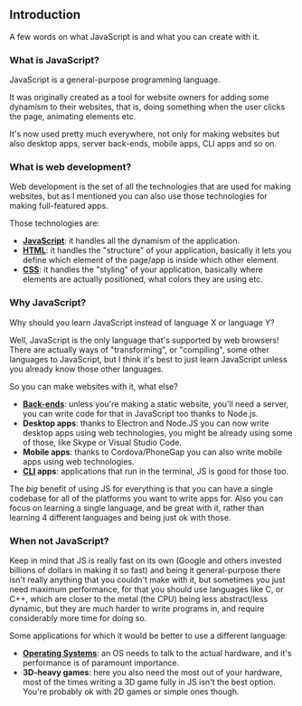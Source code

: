 
## Introduction

A few words on what JavaScript is and what you can create with it.

### What is JavaScript?

JavaScript is a general-purpose programming language.

It was originally created as a tool for website owners for adding some dynamism to their websites, that is, doing something when the user clicks the page, animating elements etc.

It's now used pretty much everywhere, not only for making websites but also desktop apps, server back-ends, mobile apps, CLI apps and so on.

### What is web development?

Web development is the set of all the technologies that are used for making websites, but as I mentioned you can also use those technologies for making full-featured apps.

Those technologies are:

- **[JavaScript](https://en.wikipedia.org/wiki/JavaScript)**: it handles all the dynamism of the application.
- **[HTML](https://en.wikipedia.org/wiki/HTML)**: it handles the "structure" of your application, basically it lets you define which element of the page/app is inside which other element.
- **[CSS](https://en.wikipedia.org/wiki/Cascading_Style_Sheets)**: it handles the "styling" of your application, basically where elements are actually positioned, what colors they are using etc.

### Why JavaScript?

Why should you learn JavaScript instead of language X or language Y?

Well, JavaScript is the only language that's supported by web browsers! There are actually ways of "transforming", or "compiling", some other languages to JavaScript, but I think it's best to just learn JavaScript unless you already know those other languages.

So you can make websites with it, what else?

- **[Back-ends](https://en.wikipedia.org/wiki/Front_and_back_ends)**: unless you're making a static website, you'll need a server, you can write code for that in JavaScript too thanks to Node.js.
- **Desktop apps**: thanks to Electron and Node.JS you can now write desktop apps using web technologies, you might be already using some of those, like Skype or Visual Studio Code.
- **Mobile apps**: thanks to Cordova/PhoneGap you can also write mobile apps using web technologies.
- **[CLI](https://en.wikipedia.org/wiki/Command-line_interface) apps**: applications that run in the terminal, JS is good for those too.

The _big_ benefit of using JS for everything is that you can have a single codebase for all of the platforms you want to write apps for. Also you can focus on learning a single language, and be great with it, rather than learning 4 different languages and being just ok with those.

### When not JavaScript?

Keep in mind that JS is really fast on its own (Google and others invested billions of dollars in making it so fast) and being it general-purpose there isn't really anything that you couldn't make with it, but sometimes you just need maximum performance, for that you should use languages like C, or C++, which are closer to the metal (the CPU) being less abstract/less dynamic, but they are much harder to write programs in, and require considerably more time for doing so.

Some applications for which it would be better to use a different language:

- **[Operating Systems](https://en.wikipedia.org/wiki/Operating_system)**: an OS needs to talk to the actual hardware, and it's performance is of paramount importance.
- **3D-heavy games**: here you also need the most out of your hardware, most of the times writing a 3D game fully in JS isn't the best option. You're probably ok with 2D games or simple ones though.
